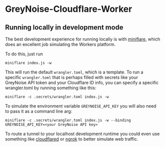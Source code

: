# GreyNoise-Cloudflare-Worker

## Running locally in development mode

The best development experience for running locally is with [miniflare](https://miniflare.dev/), which does an excellent job simulating the Workers platform. 

To do this, just run
```
miniflare index.js -w
```
This will run the default `wrangler.toml`, which is a template. To run a specific `wrangler.toml` that is perhaps filled with secrets like your GreyNoise API token and your Cloudflare ID info, you can specify a specific wrangler.toml by running something like this:
```
miniflare -c .secrets/wrangler.toml index.js -w
```
To simulate the environment variable `GREYNOISE_API_KEY` you will also need to pass it as a command line arg:
```
miniflare -c .secrets/wrangler.toml index.js -w --binding GREYNOISE_API_KEY=<your GreyNoise API key>
```
To route a tunnel to your localhost development runtime you could even use something like [cloudflared](https://github.com/cloudflare/cloudflared) or [ngrok](https://ngrok.com/) to better simulate web traffic.